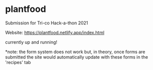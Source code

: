 # plantfood

Submission for Tri-co Hack-a-thon 2021

Website: https://plantfood.netlify.app/index.html

currently up and running! 

*note: the form system does not work but, in theory, once forms are submitted the site would automatically update with these forms in the 'recipes' tab
